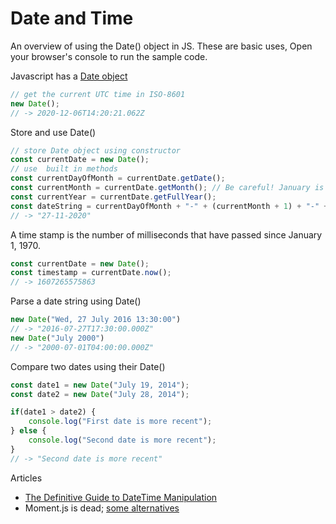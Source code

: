 

# Date and Time

An overview of using the Date() object in JS. These are basic uses, Open your browser's console to run the sample code.


Javascript has a [Date object](https://www.w3schools.com/jsref/jsref_obj_date.asp)
```js
// get the current UTC time in ISO-8601
new Date();
// -> 2020-12-06T14:20:21.062Z
```

Store and use Date()
```js
// store Date object using constructor
const currentDate = new Date();
// use  built in methods
const currentDayOfMonth = currentDate.getDate();
const currentMonth = currentDate.getMonth(); // Be careful! January is 0, not 1
const currentYear = currentDate.getFullYear();
const dateString = currentDayOfMonth + "-" + (currentMonth + 1) + "-" + currentYear;
// -> "27-11-2020"
```

A time stamp is the number of milliseconds that have passed since January 1, 1970.
```js
const currentDate = new Date();
const timestamp = currentDate.now();
// -> 1607265575863
```

Parse a date string using Date()
```js
new Date("Wed, 27 July 2016 13:30:00")
// -> "2016-07-27T17:30:00.000Z"
new Date("July 2000")
// -> "2000-07-01T04:00:00.000Z"
```

Compare two dates using their Date()
```js
const date1 = new Date("July 19, 2014");
const date2 = new Date("July 28, 2014");

if(date1 > date2) {
    console.log("First date is more recent");
} else {
    console.log("Second date is more recent");
}
// -> "Second date is more recent"
```





Articles
- [The Definitive Guide to DateTime Manipulation](https://www.toptal.com/software/definitive-guide-to-datetime-manipulation)
- Moment.js is dead; [some alternatives](https://momentjs.com/docs/#/-project-status/recommendations/)
